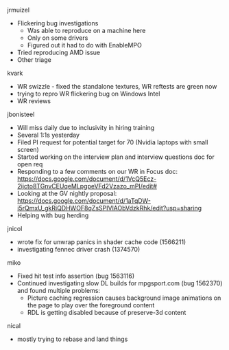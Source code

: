 jrmuizel
  * Flickering bug investigations
    * Was able to reproduce on a machine here
    * Only on some drivers
    * Figured out it had to do with EnableMPO
  * Tried reproducing AMD issue
  * Other triage

kvark
  * WR swizzle - fixed the standalone textures, WR reftests are green now
  * trying to repro WR flickering bug on Windows Intel
  * WR reviews

jbonisteel
  * Will miss daily due to inclusivity in hiring training 
  * Several 1:1s yesterday
  * Filed PI request for potential target for 70 (Nvidia laptops with small screen)
  * Started working on the interview plan and interview questions doc for open req
  * Responding to a few comments on our WR in Focus doc: https://docs.google.com/document/d/1VcQ5Ecz-2ijcto8TGnvCEUqeMLpgpeVFd2Vzazo_mPI/edit#
  * Looking at the GV nightly proposal: https://docs.google.com/document/d/1aTqDW-i5rQmxU_gkRiQDHWOF8qZsSPIVlAObVdzkRhk/edit?usp=sharing
  * Helping with bug herding 

jnicol
  * wrote fix for unwrap panics in shader cache code (1566211)
  * investigating fennec driver crash (1374570)

miko
  * Fixed hit test info assertion (bug 1563116)
  * Continued investigating slow DL builds for mpgsport.com (bug 1562370) and found multiple problems:
    * Picture caching regression causes background image animations on the page to play over the foreground content
    * RDL is getting disabled because of preserve-3d content

nical
  * mostly trying to rebase and land things
